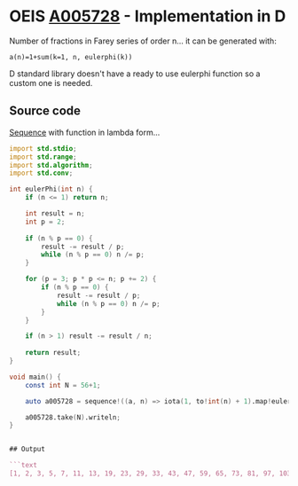 # OEIS [A005728](https://oeis.org/A005728) - Implementation in D

Number of fractions in Farey series of order n... it can be generated with:

`a(n)=1+sum(k=1, n, eulerphi(k))`

D standard library doesn't have a ready to use eulerphi function so a custom one is needed.

## Source code

[Sequence](https://dlang.org/library/std/range/sequence.html) with function in lambda form...

```d
import std.stdio;
import std.range;
import std.algorithm;
import std.conv;

int eulerPhi(int n) {
    if (n <= 1) return n;

    int result = n;
    int p = 2;
    
    if (n % p == 0) {
        result -= result / p;
        while (n % p == 0) n /= p;
    }

    for (p = 3; p * p <= n; p += 2) {
        if (n % p == 0) {
            result -= result / p;
            while (n % p == 0) n /= p;
        }
    }

    if (n > 1) result -= result / n;
    
    return result;
}

void main() {
    const int N = 56+1;

    auto a005728 = sequence!((a, n) => iota(1, to!int(n) + 1).map!eulerPhi.sum + 1);

    a005728.take(N).writeln;
}


## Output

```text
[1, 2, 3, 5, 7, 11, 13, 19, 23, 29, 33, 43, 47, 59, 65, 73, 81, 97, 103, 121, 129, 141, 151, 173, 181, 201, 213, 231, 243, 271, 279, 309, 325, 345, 361, 385, 397, 433, 451, 475, 491, 531, 543, 585, 605, 629, 651, 697, 713, 755, 775, 807, 831, 883, 901, 941, 965]
```
